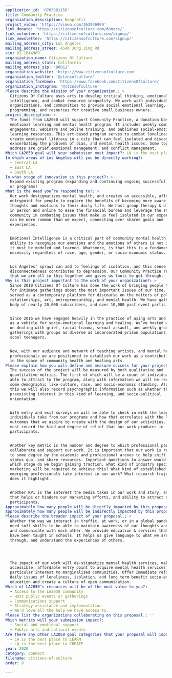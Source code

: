 ```yaml
---
application_id: '8703881156'
title: Community Practice
organization_description: Nonprofit
project_video: 'https://vimeo.com/363956969'
link_donate: 'https://citizensofculture.com/donors/'
link_volunteer: 'https://citizensofculture.com/signup/'
link_newsletter: 'https://citizensofculture.com/signup/'
mailing_address_city: Los Angeles
mailing_address_street: 454b Jung Jing Rd
ein: 82-1044989
organization_name: Citizens Of Culture
mailing_address_state: California
mailing_address_zip: '90012'
organization_website: 'https://www.citizensofculture.com'
organization_twitter: '@ctznsofculture'
organization_facebook: 'https://www.facebook.com/CitizensOfCulture/'
organization_instagram: '@ctznsofculture'
Please describe the mission of your organization.: >
  Citizens Of Culture uses arts to develop critical thinking, emotional
  intelligence, and combat resource inequality. We work with individuals,
  organizations, and communities to provide social emotional learning, arts
  programming, and resources for creative small business owners.
project_description: >-
  The funds from LA2050 will support Community Practice, a donation based social
  emotional learning and mental health program. It includes weekly community
  engagements, webinars and online training, and publishes social-emotional
  learning resources. This art-based program serves to combat loneliness and
  create emotional literacy in a city that can feel isolated and disconnected,
  exacerbating the problems of bias, and mental health issues. Some topics we
  address are grief,emotional management, and conflict management.
Which LA2050 goal will your submission most impact?: LA is the best place to CONNECT
In which areas of Los Angeles will you be directly working?:
  - Central LA
  - East LA
  - South LA
In what stage of innovation is this project?: >-
  Expand existing program (expanding and continuing ongoing successful projects
  or programs)
What is the need you’re responding to?: >
  Our work destigmatizes mental health, and creates an accessible, affordable
  entrypoint for people to explore the benefits of becoming more aware of their
  thoughts and emotions to their daily life. We host group therapy & discussion,
  in person and online to ease the financial burden and leverage the strength of
  community in combating issues that make us feel isolated in our experience but
  can be more common than we expect, connecting over shared goals and
  experiences.


  Emotional Intelligence is a critical part of community mental health. But the
  ability to recognize our emotions and the emotions of others is not inherent,
  it must be modeled and learned. Whatsmore, is that this is a fundamental human
  necessity regardless of race, age, gender, or socio-economic status. 


  Los Angeles’ sprawl can add to feelings of isolation, and this sense of
  disconnectedness contributes to depression. Our Community Practice reminds us
  that we are all in this together and gives us tools to get through.
Why is this project important to the work of your organization?: >
  Since 2010 Citizens Of Culture has done the work of bringing people together
  for intimate gatherings about the most important issues of our time. We have
  served as a contemporary platform for discourse on the matters of politics,
  relationships, art, entrepreneurship, and mental health. We have gathered a
  body of nearly 20,000 subscribers, and over 10,000 past event participants.


  Since 2016 we have engaged heavily in the practice of using arts and culture
  as a vehicle for socio-emotional learning and healing. We’ve hosted workshops
  on dealing with grief, racial trauma, sexual assault, and weekly group therapy
  gatherings with groups as diverse as incarcerated prison populations, to high
  scool teenagers. 


  Now, with our audience and network of teaching artists, and mental health
  professionals we are positioned to establish our work as a contributing force
  in the space of community health and healing arts.
Please explain how you will define and measure success for your project.: >
  The success of the project will be measured by both qualitative and
  quantitative metrics. The first of which will be a count of individuals we are
  able to attract to the program, along with information we will be recording
  some demographic like culture, race, and socio-economic standing. Along with
  this we will also record psychographic information such as whether there was a
  preexisting interest in this kind of learning, and socio-political
  orientation. 


  With entry and exit surveys we will be able to check in with the learning that
  individuals take from our programs and how that correlates with the learning
  outcomes that we aspire to create with the design of our activities. Also, we
  must record the kind and degree of relief that our work produces in
  participants.


  Another key metric is the number and degree to which professional partners
  collaborate and support our work. It is important that our work is recognized
  to some degree by the academic and professional arenas to help shift the
  status quo, and share resources. Important questions to answer would be, at
  which stage do we begin gaining traction, what kind of industry specific
  marketing will be required to achieve this? What kind of established and
  emerging professionals take interest in our work? What research trajectories
  does it highlight.


  Another KPI is the interest the media takes in our work and story, and how
  that helps or hinders our marketing efforts, and ability to attract new
  participants.
Approximately how many people will be directly impacted by this proposal?: '1000'
Approximately how many people will be indirectly impacted by this proposal?: '5000'
Please describe the broader impact of your proposal.: >
  Whether the way we interact in traffic, at work, or in a global pandemic, we
  need soft skills to be able to maintain awareness of our thoughts and emotions
  and communicate with each other. We provide education & services that should
  have been taught in schools. It helps us give language to what we are going
  through, and understand the experiences of others.




  The impact of our work will de-stigmatize mental health services, make an
  accessible, affordable entry point to acquire mental health services, with
  particular interest to marginalized communities. Offer immediate relief to
  daily issues of loneliness, isolation, and long term benefit socio-emotional
  education and create a culture of open communication.
Which of LA2050’s resources will be of the most value to you?:
  - Access to the LA2050 community
  - Host public events or gatherings
  - Communications support
  - Strategy assistance and implementation
  - We'd love all the help we have access to.
Please list the organizations collaborating on this proposal.: ''
Which metrics will your submission impact?:
  - Social and emotional support
  - Public arts and cultural events
Are there any other LA2050 goal categories that your proposal will impact?:
  - LA is the best place to LEARN
  - LA is the best place to CREATE
year: 2020
category: connect
filename: citizens-of-culture
order: 8

---
```

